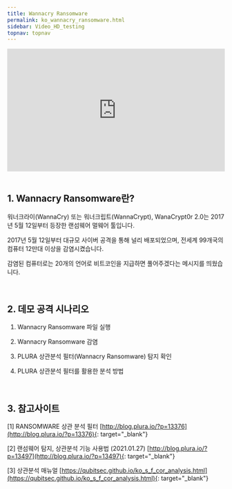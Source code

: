 ```yaml
---
title: Wannacry Ransomware
permalink: ko_wannacry_ransomware.html
sidebar: Video_HD_testing
topnav: topnav
---
```


<style>.embed-container { position: relative; padding-bottom: 56.25%; height: 0; overflow: hidden; max-width: 100%; } .embed-container iframe, .embed-container object, .embed-container embed { position: absolute; top: 0; left: 0; width: 100%; height: 100%; }</style><div class='embed-container'><iframe src='https://www.youtube.com/embed/plARXInwl6c' frameborder='0' allowfullscreen></iframe></div>

<br />

## 1. Wannacry Ransomware란?

워너크라이(WannaCry) 또는 워너크립트(WannaCrypt), WanaCrypt0r 2.0는 2017년 5월 12일부터 등장한 랜섬웨어 멀웨어 툴입니다. 

2017년 5월 12일부터 대규모 사이버 공격을 통해 널리 배포되었으며, 전세계 99개국의 컴퓨터 12만대 이상을 감염시켰습니다.

감염된 컴퓨터로는 20개의 언어로 비트코인을 지급하면 풀어주겠다는 메시지를 띄웠습니다.

<br />

## 2. 데모 공격 시나리오

  1) Wannacry Ransomware 파일 실행 

  2) Wannacry Ransomware 감염
 
  3) PLURA 상관분석 필터(Wannacry Ransomware) 탐지 확인
 
  4) PLURA 상관분석 필터를 활용한 분석 방법  

<br />

## 3. 참고사이트

  [1] RANSOMWARE 상관 분석 필터 [http://blog.plura.io/?p=13376](http://blog.plura.io/?p=13376){: target="_blank"}

  [2] 랜섬웨어 탐지, 상관분석 기능 사용법 (2021.01.27) [http://blog.plura.io/?p=13497](http://blog.plura.io/?p=13497){: target="_blank"}

  [3] 상관분석 매뉴얼 [https://qubitsec.github.io/ko_s_f_cor_analysis.html](https://qubitsec.github.io/ko_s_f_cor_analysis.html){: target="_blank"}



 